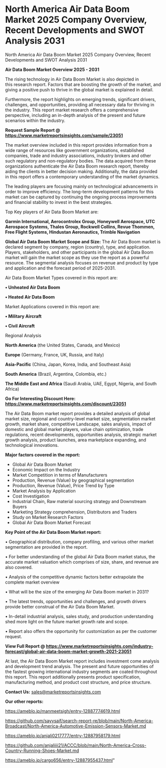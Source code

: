 # North America Air Data Boom Market 2025 Company Overview, Recent Developments and SWOT Analysis 2031
North America Air Data Boom Market 2025 Company Overview, Recent Developments and SWOT Analysis 2031

<Strong> Air Data Boom Market Overview 2025 - 2031</strong>

The rising technology in Air Data Boom Market is also depicted in this research report. Factors that are boosting the growth of the market, and giving a positive push to thrive in the global market is explained in detail.

Furthermore, the report highlights on emerging trends, significant drivers, challenges, and opportunities, providing all necessary data for thriving in the industry. This report market research offers a comprehensive perspective, including an in-depth analysis of the present and future scenarios within the industry.

<strong>Request Sample Report @ <a href=https://www.marketreportsinsights.com/sample/23051>https://www.marketreportsinsights.com/sample/23051</a></strong>

The market overview included in this report provides information from a wide range of resources like government organizations, established companies, trade and industry associations, industry brokers and other such regulatory and non-regulatory bodies. The data acquired from these organizations authenticate the Air Data Boom research report, thereby aiding the clients in better decision making. Additionally, the data provided in this report offers a contemporary understanding of the market dynamics.

The leading players are focusing mainly on technological advancements in order to improve efficiency. The long-term development patterns for this market can be captured by continuing the ongoing process improvements and financial stability to invest in the best strategies.

Top Key players of Air Data Boom Market are:

<strong>Garmin International, Aerocontrolex Group, Honeywell Aerospace, UTC Aerospace Systems, Thales Group, Rockwell Collins, Revue Thommen, Free Flight Systems, Hindustan Aeronautics, Trimble Navigation</strong>

<strong><b>Global Air Data Boom Market Scope and Size:</b></strong>
The Air Data Boom market is declared segment by company, region (country), type, and application. Players, stakeholders, and other participants in the global Air Data Boom market will gain the market scope as they use the report as a powerful resource. The segmental analysis focuses on revenue and product by type and application and the forecast period of 2025-2031.

Air Data Boom Market Types covered in this report are:

<strong>• Unheated Air Data Boom

• Heated Air Data Boom</strong>

Market Applications covered in this report are:

<strong>• Military Aircraft

• Civil Aircraft</strong> 

Regional Analysis

<strong>North America</strong> (the United States, Canada, and Mexico)

<strong>Europe</strong> (Germany, France, UK, Russia, and Italy)

<strong>Asia-Pacific</strong> (China, Japan, Korea, India, and Southeast Asia)

<strong>South America</strong> (Brazil, Argentina, Colombia, etc.)

<strong>The Middle East and Africa</strong> (Saudi Arabia, UAE, Egypt, Nigeria, and South Africa)

<strong>Go For Interesting Discount Here: <a href=https://www.marketreportsinsights.com/discount/23051>https://www.marketreportsinsights.com/discount/23051</a></strong>

The Air Data Boom market report provides a detailed analysis of global market size, regional and country-level market size, segmentation market growth, market share, competitive Landscape, sales analysis, impact of domestic and global market players, value chain optimization, trade regulations, recent developments, opportunities analysis, strategic market growth analysis, product launches, area marketplace expanding, and technological innovations.

<strong><b>Major factors covered in the report:</b></strong>
<ul>
  <li>Global Air Data Boom Market </li>
  <li>Economic Impact on the Industry</li>
  <li>Market Competition in terms of Manufacturers</li>
  <li>Production, Revenue (Value) by geographical segmentation</li>
  <li>Production, Revenue (Value), Price Trend by Type</li>
  <li>Market Analysis by Application</li>
  <li>Cost Investigation</li>
  <li>Industrial Chain, Raw material sourcing strategy and Downstream Buyers</li>
  <li>Marketing Strategy comprehension, Distributors and Traders</li>
  <li>Study on Market Research Factors</li>
  <li>Global Air Data Boom Market Forecast</li>
</ul>

<strong><b>Key Point of the Air Data Boom Market report:</b></strong>

• Geographical distribution, company profiling, and various other market segmentation are provided in the report.

• For better understanding of the global Air Data Boom market status, the accurate market valuation which comprises of size, share, and revenue are also covered.

• Analysis of the competitive dynamic factors better extrapolate the complete market overview

• What will be the size of the emerging Air Data Boom market in 2031?

• The latest trends, opportunities and challenges, and growth drivers provide better construal of the Air Data Boom Market.

• In-detail industrial analysis, sales study, and production understanding shed more light on the future market growth rate and scope.

• Report also offers the opportunity for customization as per the customer request.

<strong><b>View Full Report @ <a href=https://www.marketreportsinsights.com/industry-forecast/global-air-data-boom-market-growth-2021-23051>https://www.marketreportsinsights.com/industry-forecast/global-air-data-boom-market-growth-2021-23051</a></b></strong>


At last, the Air Data Boom Market report includes investment come analysis and development trend analysis. The present and future opportunities of the fastest growing international industry segments are coated throughout this report. This report additionally presents product specification, manufacturing method, and product cost structure, and price structure.

<strong>Contact Us:</strong>
sales@marketreportsinsights.com

<strong>Our other reports:</strong>

<a href=https://ameblo.jp/manmeetsigh/entry-12887774619.html>https://ameblo.jp/manmeetsigh/entry-12887774619.html</a>

<a href=https://github.com/sayysaif/search-report-re/blob/main/North-America-Broadcast/North-America-Automotive-Emission-Sensors-Market.md>https://github.com/sayysaif/search-report-re/blob/main/North-America-Broadcast/North-America-Automotive-Emission-Sensors-Market.md</a>

<a href=https://ameblo.jp/anjali0217777/entry-12887958179.html>https://ameblo.jp/anjali0217777/entry-12887958179.html</a>

<a href=https://github.com/anjaliiii21/ACCC/blob/main/North-America-Cross-Country-Running-Shoes-Market.md>https://github.com/anjaliiii21/ACCC/blob/main/North-America-Cross-Country-Running-Shoes-Market.md</a>

<a href=https://ameblo.jp/cargo656/entry-12887955437.html>https://ameblo.jp/cargo656/entry-12887955437.html</a>"
